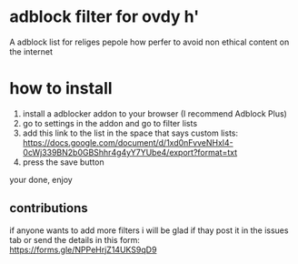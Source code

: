 # adblock filter for ovdy h'
A adblock list for religes pepole how perfer to avoid non ethical content on the internet




# how to install
1. install a adblocker addon to your browser (I recommend Adblock Plus)
2. go to settings in the addon and go to filter lists
3. add this link to the list in the space that says custom lists:                            
https://docs.google.com/document/d/1xd0nFvveNHxl4-0cWj339BN2b0GBShhr4g4yY7YUbe4/export?format=txt
4. press the save button

your done, 
enjoy


## contributions
if anyone wants to add more filters i will be glad if thay post it in the issues tab or send the details in this form:                         
https://forms.gle/NPPeHrjZ14UKS9qD9

